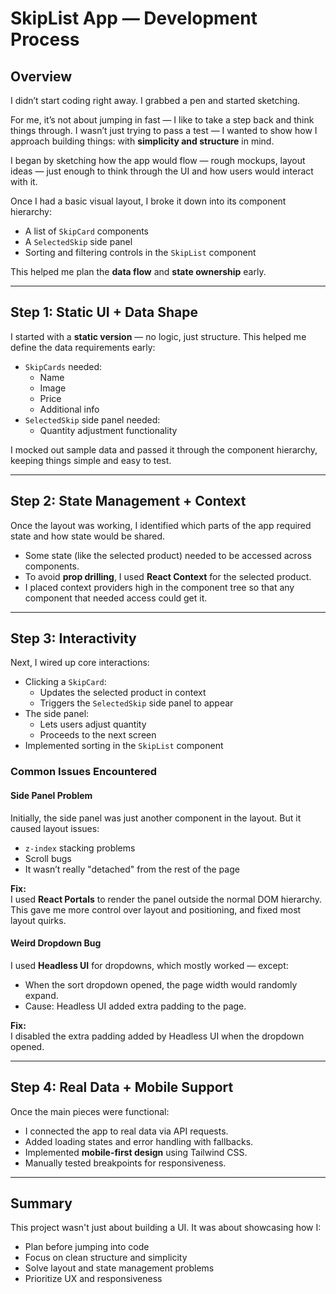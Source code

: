 # SkipList App — Development Process

## Overview

I didn’t start coding right away. I grabbed a pen and started sketching.

For me, it’s not about jumping in fast — I like to take a step back and think things through. I wasn’t just trying to pass a test — I wanted to show how I approach building things: with **simplicity and structure** in mind.

I began by sketching how the app would flow — rough mockups, layout ideas — just enough to think through the UI and how users would interact with it.

Once I had a basic visual layout, I broke it down into its component hierarchy:

- A list of `SkipCard` components
- A `SelectedSkip` side panel
- Sorting and filtering controls in the `SkipList` component

This helped me plan the **data flow** and **state ownership** early.

---

## Step 1: Static UI + Data Shape

I started with a **static version** — no logic, just structure. This helped me define the data requirements early:

- `SkipCards` needed:
  - Name
  - Image
  - Price
  - Additional info
- `SelectedSkip` side panel needed:
  - Quantity adjustment functionality

I mocked out sample data and passed it through the component hierarchy, keeping things simple and easy to test.

---

## Step 2: State Management + Context

Once the layout was working, I identified which parts of the app required state and how state would be shared.

- Some state (like the selected product) needed to be accessed across components.
- To avoid **prop drilling**, I used **React Context** for the selected product.
- I placed context providers high in the component tree so that any component that needed access could get it.

---

## Step 3: Interactivity

Next, I wired up core interactions:

- Clicking a `SkipCard`:
  - Updates the selected product in context
  - Triggers the `SelectedSkip` side panel to appear
- The side panel:
  - Lets users adjust quantity
  - Proceeds to the next screen
- Implemented sorting in the `SkipList` component

### Common Issues Encountered

####  Side Panel Problem

Initially, the side panel was just another component in the layout. But it caused layout issues:

- `z-index` stacking problems
- Scroll bugs
- It wasn’t really "detached" from the rest of the page

**Fix:**  
I used **React Portals** to render the panel outside the normal DOM hierarchy. This gave me more control over layout and positioning, and fixed most layout quirks.

#### Weird Dropdown Bug

I used **Headless UI** for dropdowns, which mostly worked — except:

- When the sort dropdown opened, the page width would randomly expand.
- Cause: Headless UI added extra padding to the page.

**Fix:**  
I disabled the extra padding added by Headless UI when the dropdown opened.

---

## Step 4: Real Data + Mobile Support

Once the main pieces were functional:

- I connected the app to real data via API requests.
- Added loading states and error handling with fallbacks.
- Implemented **mobile-first design** using Tailwind CSS.
- Manually tested breakpoints for responsiveness.

---

## Summary

This project wasn't just about building a UI. It was about showcasing how I:

- Plan before jumping into code
- Focus on clean structure and simplicity
- Solve layout and state management problems
- Prioritize UX and responsiveness
